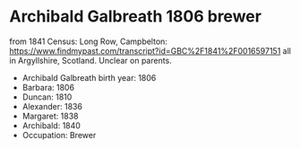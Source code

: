 

# Archibald Galbreath 1806 brewer

from 1841 Census: Long Row, Campbelton:
https://www.findmypast.com/transcript?id=GBC%2F1841%2F0016597151
all in	Argyllshire, Scotland.  Unclear on parents.
  


* Archibald Galbreath birth year: 1806
* Barbara: 1806
* Duncan: 1810
* Alexander: 1836
* Margaret: 1838
* Archibald: 1840
* Occupation: Brewer



